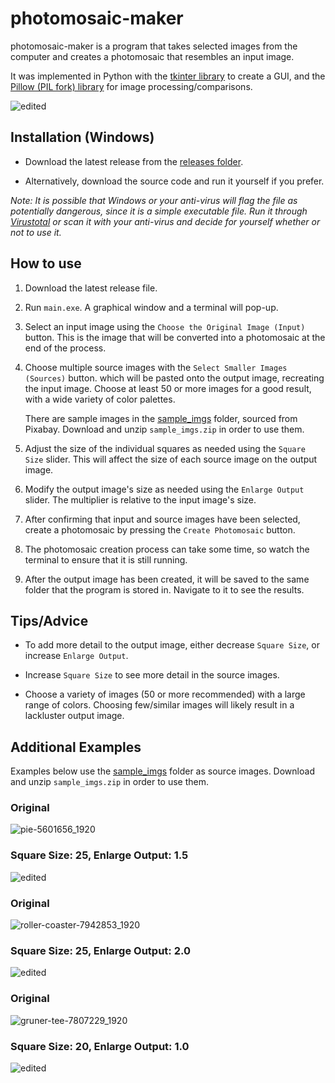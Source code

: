 # photomosaic-maker
 
photomosaic-maker is a program that takes selected images from the computer and creates a photomosaic that resembles an input image.

It was implemented in Python with the [tkinter library](https://docs.python.org/3/library/tkinter.html) to create a GUI, and the [Pillow (PIL fork) library](https://pillow.readthedocs.io/en/stable/) for image processing/comparisons.

![edited](https://github.com/user-attachments/assets/30e63fcd-1846-4f56-8710-111bb5392e74)

## Installation (Windows)

* Download the latest release from the [releases folder](https://github.com/ColorfulMulberry/photomosaic-maker/releases).

* Alternatively, download the source code and run it yourself if you prefer.

*Note: It is possible that Windows or your anti-virus will flag the file as potentially dangerous, since it is a simple executable file. Run it through [Virustotal](https://www.virustotal.com/gui/home/upload) or scan it with your anti-virus and decide for yourself whether or not to use it.*

## How to use

1. Download the latest release file.
   
2. Run `main.exe`. A graphical window and a terminal will pop-up.

3. Select an input image using the `Choose the Original Image (Input)` button. This is the image that will be converted into a photomosaic at the end of the process.

4. Choose multiple source images with the `Select Smaller Images (Sources)` button. which will be pasted onto the output image, recreating the input image. Choose at least 50 or more images for a good result, with a wide variety of color palettes.
   
   There are sample images in the [sample_imgs](https://github.com/ColorfulMulberry/photomosaic-maker/tree/main/sample_imgs) folder, sourced from Pixabay. Download and unzip `sample_imgs.zip` in order to use them.

5. Adjust the size of the individual squares as needed using the `Square Size` slider. This will affect the size of each source image on the output image.

6. Modify the output image's size as needed using the `Enlarge Output` slider. The multiplier is relative to the input image's size.

7. After confirming that input and source images have been selected, create a photomosaic by pressing the `Create Photomosaic` button.

8. The photomosaic creation process can take some time, so watch the terminal to ensure that it is still running.

9. After the output image has been created, it will be saved to the same folder that the program is stored in. Navigate to it to see the results.

## Tips/Advice

* To add more detail to the output image, either decrease `Square Size`, or increase `Enlarge Output`.

* Increase `Square Size` to see more detail in the source images.

* Choose a variety of images (50 or more recommended) with a large range of colors. Choosing few/similar images will likely result in a lackluster output image.

## Additional Examples

Examples below use the [sample_imgs](https://github.com/ColorfulMulberry/photomosaic-maker/tree/main/sample_imgs) folder as source images. Download and unzip `sample_imgs.zip` in order to use them.

### Original
![pie-5601656_1920](https://github.com/user-attachments/assets/23c0b8e5-9ebf-4bc1-bcba-3642dd3f698e)

### Square Size: 25, Enlarge Output: 1.5
![edited](https://github.com/user-attachments/assets/d5d5eca1-e96b-4265-80e0-14f977225a3c)

### Original
![roller-coaster-7942853_1920](https://github.com/user-attachments/assets/3d36ae2a-bb79-4069-acd5-c301d5254bc9)

### Square Size: 25, Enlarge Output: 2.0
![edited](https://github.com/user-attachments/assets/b3f8b38f-cbcf-4d96-8ba7-77504170ad61)

### Original
![gruner-tee-7807229_1920](https://github.com/user-attachments/assets/4fd0dbc1-89c8-44bf-88ae-6647235c7788)

### Square Size: 20, Enlarge Output: 1.0
![edited](https://github.com/user-attachments/assets/86b2ec87-681a-43bb-8406-87bded45fcea)
